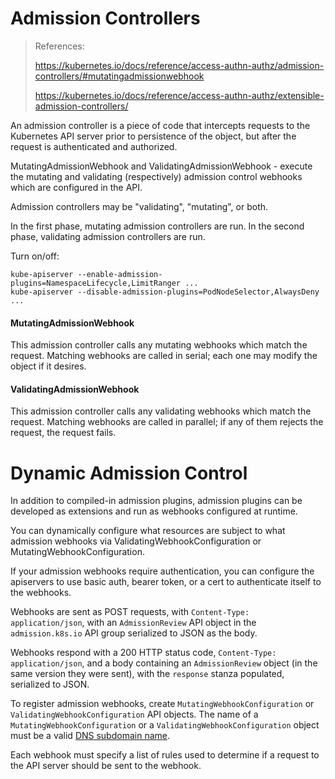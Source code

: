 # Admission Controllers

> References:
>
> https://kubernetes.io/docs/reference/access-authn-authz/admission-controllers/#mutatingadmissionwebhook
>
> https://kubernetes.io/docs/reference/access-authn-authz/extensible-admission-controllers/



An admission controller is a piece of code that intercepts requests to the Kubernetes API server prior to persistence of the object, but after the request is authenticated and authorized.  

MutatingAdmissionWebhook and ValidatingAdmissionWebhook - execute the mutating and validating (respectively) admission control webhooks which are configured in the API.

Admission controllers may be "validating", "mutating", or both.

In the first phase, mutating admission controllers are run. In the second phase, validating admission controllers are run.

Turn on/off:

```
kube-apiserver --enable-admission-plugins=NamespaceLifecycle,LimitRanger ...
kube-apiserver --disable-admission-plugins=PodNodeSelector,AlwaysDeny ...
```

#### MutatingAdmissionWebhook

This admission controller calls any mutating webhooks which match the request. Matching webhooks are called in serial; each one may modify the object if it desires.

#### ValidatingAdmissionWebhook

This admission controller calls any validating webhooks which match the request. Matching webhooks are called in parallel; if any of them rejects the request, the request fails.

# Dynamic Admission Control

In addition to compiled-in admission plugins, admission plugins can be developed as extensions and run as webhooks configured at runtime.

You can dynamically configure what resources are subject to what admission webhooks via ValidatingWebhookConfiguration or MutatingWebhookConfiguration.

If your admission webhooks require authentication, you can configure the apiservers to use basic auth, bearer token, or a cert to authenticate itself to the webhooks.

Webhooks are sent as POST requests, with `Content-Type: application/json`, with an `AdmissionReview` API object in the `admission.k8s.io` API group serialized to JSON as the body.

Webhooks respond with a 200 HTTP status code, `Content-Type: application/json`, and a body containing an `AdmissionReview` object (in the same version they were sent), with the `response` stanza populated, serialized to JSON.

To register admission webhooks, create `MutatingWebhookConfiguration` or `ValidatingWebhookConfiguration` API objects. The name of a `MutatingWebhookConfiguration` or a `ValidatingWebhookConfiguration` object must be a valid [DNS subdomain name](https://kubernetes.io/docs/concepts/overview/working-with-objects/names#dns-subdomain-names).

Each webhook must specify a list of rules used to determine if a request to the API server should be sent to the webhook.

